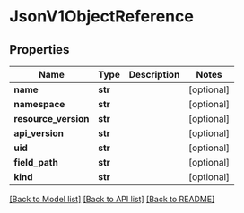 # JsonV1ObjectReference


## Properties
Name | Type | Description | Notes
------------ | ------------- | ------------- | -------------
**name** | **str** |  | [optional] 
**namespace** | **str** |  | [optional] 
**resource_version** | **str** |  | [optional] 
**api_version** | **str** |  | [optional] 
**uid** | **str** |  | [optional] 
**field_path** | **str** |  | [optional] 
**kind** | **str** |  | [optional] 

[[Back to Model list]](../README.md#documentation-for-models) [[Back to API list]](../README.md#documentation-for-api-endpoints) [[Back to README]](../README.md)


